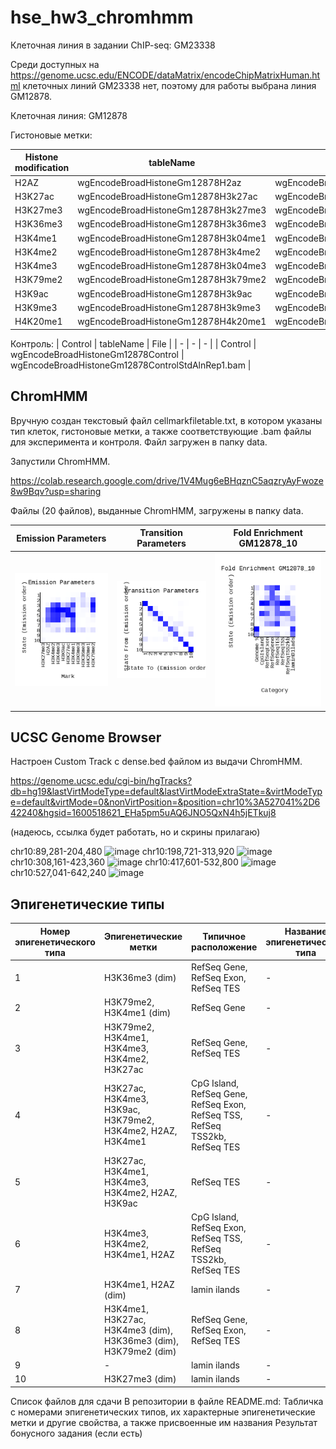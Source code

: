 # hse_hw3_chromhmm

Клеточная линия в задании ChIP-seq: GM23338

Среди доступных на https://genome.ucsc.edu/ENCODE/dataMatrix/encodeChipMatrixHuman.html клеточных линий GM23338 нет, поэтому для работы выбрана линия GM12878.

Клеточная линия: GM12878

Гистоновые метки:

| Histone modification | tableName | File |
| - | - | - |
| H2AZ | wgEncodeBroadHistoneGm12878H2az | wgEncodeBroadHistoneGm12878H2azStdAlnRep1.bam |
| H3K27ac | wgEncodeBroadHistoneGm12878H3k27ac | wgEncodeBroadHistoneGm12878H3k27acStdAlnRep1.bam |
| H3K27me3 | wgEncodeBroadHistoneGm12878H3k27me3 | wgEncodeBroadHistoneGm12878H3k27me3StdAlnRep1.bam |
| H3K36me3 | wgEncodeBroadHistoneGm12878H3k36me3 | wgEncodeBroadHistoneGm12878H3k36me3StdAlnRep1.bam |
| H3K4me1 | wgEncodeBroadHistoneGm12878H3k04me1 | wgEncodeBroadHistoneGm12878H3k04me1StdAlnRep1V2.bam |
| H3K4me2 | wgEncodeBroadHistoneGm12878H3k4me2 | wgEncodeBroadHistoneGm12878H3k4me2StdAlnRep1.bam |
| H3K4me3 | wgEncodeBroadHistoneGm12878H3k04me3 | wgEncodeBroadHistoneGm12878H3k04me3StdAlnRep2V2.bam |
| H3K79me2 | wgEncodeBroadHistoneGm12878H3k79me2 | wgEncodeBroadHistoneGm12878H3k79me2StdAlnRep1.bam |
| H3K9ac | wgEncodeBroadHistoneGm12878H3k9ac | wgEncodeBroadHistoneGm12878H3k9acStdAlnRep1.bam |
| H3K9me3 | wgEncodeBroadHistoneGm12878H3k9me3 | wgEncodeBroadHistoneGm12878H3k9me3StdAlnRep1.bam |
| H4K20me1 | wgEncodeBroadHistoneGm12878H4k20me1 | wgEncodeBroadHistoneGm12878H4k20me1StdAlnRep1.bam |

Контроль:
| Control | tableName | File |
| - | - | - |
| Control | wgEncodeBroadHistoneGm12878Control | wgEncodeBroadHistoneGm12878ControlStdAlnRep1.bam |

## ChromHMM
Вручную создан текстовый файл cellmarkfiletable.txt, в котором указаны тип клеток, гистоновые метки, а также соответствующие .bam файлы для эксперимента и контроля. Файл загружен в папку data.

Запустили ChromHMM.

https://colab.research.google.com/drive/1V4Mug6eBHqznC5aqzryAyFwoze8w9Bqv?usp=sharing

Файлы (20 файлов), выданные ChromHMM, загружены в папку data.

Emission Parameters | Transition Parameters | Fold Enrichment GM12878_10
-|-|-
![](data/emissions_10.png) | ![](data/transitions_10.png) | ![](data/GM12878_10_overlap.png)

## UCSC Genome Browser
Настроен Custom Track с dense.bed файлом из выдачи ChromHMM.

https://genome.ucsc.edu/cgi-bin/hgTracks?db=hg19&lastVirtModeType=default&lastVirtModeExtraState=&virtModeType=default&virtMode=0&nonVirtPosition=&position=chr10%3A527041%2D642240&hgsid=1600518621_EHa5pm5uAQ6JNO5QxN4h5jETkuj8

(надеюсь, ссылка будет работать, но и скрины прилагаю)

chr10:89,281-204,480
![image](https://user-images.githubusercontent.com/114621114/229536590-15d95157-401d-4d70-b74f-3ce3a59e236a.png)
chr10:198,721-313,920
![image](https://user-images.githubusercontent.com/114621114/229537254-5695305b-5b93-4a04-94f6-16e14fdc417f.png)
chr10:308,161-423,360
![image](https://user-images.githubusercontent.com/114621114/229539712-0bd2e9e8-8588-48d4-8d0b-ebab280e9726.png)
chr10:417,601-532,800
![image](https://user-images.githubusercontent.com/114621114/229540650-f7febf0c-506d-4e16-817b-1fa7204947b8.png)
chr10:527,041-642,240
![image](https://user-images.githubusercontent.com/114621114/229541106-5c77d666-0b85-40a7-9150-a4acc7f183a1.png)

## Эпигенетические типы

| Номер эпигенетического типа | Эпигенетические метки | Типичное расположение | Название эпигенетического типа |
| - | - | - | - |
| 1 | H3K36me3 (dim) | RefSeq Gene, RefSeq Exon, RefSeq TES | - |
| 2 | H3K79me2, H3K4me1 (dim) | RefSeq Gene | - |
| 3 | H3K79me2, H3K4me1, H3K4me3, H3K4me2, H3K27ac | RefSeq Gene, RefSeq TES | - |
| 4 | H3K27ac, H3K4me3, H3K9ac, H3K79me2, H3K4me2, H2AZ, H3K4me1 | CpG Island, RefSeq Gene, RefSeq Exon, RefSeq TSS, RefSeq TSS2kb, RefSeq TES | - |
| 5 | H3K27ac, H3K4me1, H3K4me3, H3K4me2, H2AZ, H3K9ac | RefSeq TES | - |
| 6 | H3K4me3, H3K4me2, H3K4me1, H2AZ | CpG Island, RefSeq Exon, RefSeq TSS, RefSeq TSS2kb, RefSeq TES | - |
| 7 | H3K4me1, H2AZ (dim) | lamin ilands | - |
| 8 | H3K4me1, H3K27ac, H3K4me3 (dim), H3K36me3 (dim), H3K79me2 (dim) | RefSeq Gene, RefSeq Exon, RefSeq TES | - |
| 9 | - | lamin ilands | - |
| 10 | H3K27me3 (dim) | lamin ilands | - |


Список файлов для сдачи
В репозитории в файле README.md:
Табличка с номерами эпигенетических типов, их характерные эпигенетические метки и другие свойства, а также присвоенные им названия
Результат бонусного задания (если есть)
